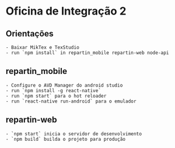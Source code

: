 # Oficina de Integração 2

## Orientações
    - Baixar MikTex e TexStudio
    - run `npm install` in repartin_mobile repartin-web node-api
    
## repartin_mobile
    - Configure o AVD Manager do android studio
    - run `npm install -g react-native`
    - run `npm start` para o hot reloader
    - run `react-native run-android` para o emulador

## repartin-web
    - `npm start` inicia o servidor de desenvolvimento
    - `npm build` builda o projeto para produção

